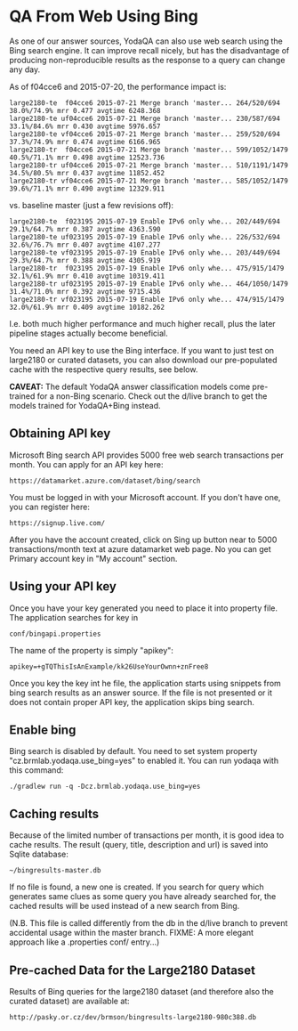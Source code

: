 QA From Web Using Bing
======================

As one of our answer sources, YodaQA can also use web search using the Bing
search engine.  It can improve recall nicely, but has the disadvantage of
producing non-reproducible results as the response to a query can change
any day.

As of f04cce6 and 2015-07-20, the performance impact is:

	large2180-te  f04cce6 2015-07-21 Merge branch 'master... 264/520/694 38.0%/74.9% mrr 0.477 avgtime 6248.368
	large2180-te uf04cce6 2015-07-21 Merge branch 'master... 230/587/694 33.1%/84.6% mrr 0.430 avgtime 5976.657
	large2180-te vf04cce6 2015-07-21 Merge branch 'master... 259/520/694 37.3%/74.9% mrr 0.474 avgtime 6166.965
	large2180-tr  f04cce6 2015-07-21 Merge branch 'master... 599/1052/1479 40.5%/71.1% mrr 0.498 avgtime 12523.736
	large2180-tr uf04cce6 2015-07-21 Merge branch 'master... 510/1191/1479 34.5%/80.5% mrr 0.437 avgtime 11852.452
	large2180-tr vf04cce6 2015-07-21 Merge branch 'master... 585/1052/1479 39.6%/71.1% mrr 0.490 avgtime 12329.911

vs. baseline master (just a few revisions off):

	large2180-te  f023195 2015-07-19 Enable IPv6 only whe... 202/449/694 29.1%/64.7% mrr 0.387 avgtime 4363.590
	large2180-te uf023195 2015-07-19 Enable IPv6 only whe... 226/532/694 32.6%/76.7% mrr 0.407 avgtime 4107.277
	large2180-te vf023195 2015-07-19 Enable IPv6 only whe... 203/449/694 29.3%/64.7% mrr 0.388 avgtime 4305.919
	large2180-tr  f023195 2015-07-19 Enable IPv6 only whe... 475/915/1479 32.1%/61.9% mrr 0.410 avgtime 10319.411
	large2180-tr uf023195 2015-07-19 Enable IPv6 only whe... 464/1050/1479 31.4%/71.0% mrr 0.392 avgtime 9715.436
	large2180-tr vf023195 2015-07-19 Enable IPv6 only whe... 474/915/1479 32.0%/61.9% mrr 0.409 avgtime 10182.262

I.e. both much higher performance and much higher recall, plus the
later pipeline stages actually become beneficial.

You need an API key to use the Bing interface.  If you want to just
test on large2180 or curated datasets, you can also download our
pre-populated cache with the respective query results, see below.

**CAVEAT:**  The default YodaQA answer classification models come
pre-trained for a non-Bing scenario.  Check out the d/live branch
to get the models trained for YodaQA+Bing instead.

Obtaining API key
-----------------

Microsoft Bing search API provides 5000 free web search transactions per month.
You can apply for an API key here:

    https://datamarket.azure.com/dataset/bing/search

You must be logged in with your Microsoft account. If you don't have one, you can register here:

    https://signup.live.com/

After you have the account created, click on Sing up button near to 5000 transactions/month text at azure datamarket web page.
No you can get Primary account key in "My account" section.

Using your API key
------------------

Once you have your key generated you need to place it into property file. The application searches for key in

    conf/bingapi.properties

The name of the property is simply "apikey":

	apikey=+gTQThisIsAnExample/kk26UseYourOwnn+znFree8

Once you key the key int he file, the application starts using snippets
from bing search results as an answer source. If the file is not presented or it does not contain proper API key,
the application skips bing search.

Enable bing
-----------

Bing search is disabled by default. You need to set system property "cz.brmlab.yodaqa.use_bing=yes" to enabled it.
You can run yodaqa with this command:

	./gradlew run -q -Dcz.brmlab.yodaqa.use_bing=yes	

Caching results
---------------

Because of the limited number of transactions per month, it is good idea to cache results.
The result (query, title, description and url) is saved into Sqlite database:

	~/bingresults-master.db

If no file is found, a new one is created. If you search for query which generates same clues
as some query you have already searched for, the cached results will be used instead of a new search from Bing.

(N.B. This file is called differently from the db in the d/live branch to
prevent accidental usage within the master branch.  FIXME: A more elegant
approach like a .properties conf/ entry...)

Pre-cached Data for the Large2180 Dataset
-----------------------------------------

Results of Bing queries for the large2180 dataset (and therefore also the
curated dataset) are available at:

	http://pasky.or.cz/dev/brmson/bingresults-large2180-980c388.db
